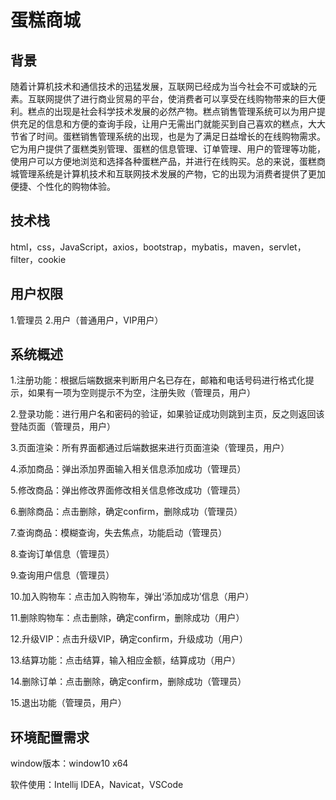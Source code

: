# 蛋糕商城

## 背景

随着计算机技术和通信技术的迅猛发展，互联网已经成为当今社会不可或缺的元素。互联网提供了进行商业贸易的平台，使消费者可以享受在线购物带来的巨大便利。糕点的出现是社会科学技术发展的必然产物。糕点销售管理系统可以为用户提供充足的信息和方便的查询手段，让用户无需出门就能买到自己喜欢的糕点，大大节省了时间。蛋糕销售管理系统的出现，也是为了满足日益增长的在线购物需求。它为用户提供了蛋糕类别管理、蛋糕的信息管理、订单管理、用户的管理等功能，使用户可以方便地浏览和选择各种蛋糕产品，并进行在线购买。总的来说，蛋糕商城管理系统是计算机技术和互联网技术发展的产物，它的出现为消费者提供了更加便捷、个性化的购物体验。

## 技术栈

html，css，JavaScript，axios，bootstrap，mybatis，maven，servlet，filter，cookie

## 用户权限

1.管理员 2.用户（普通用户，VIP用户）

## 系统概述

1.注册功能：根据后端数据来判断用户名已存在，邮箱和电话号码进行格式化提示，如果有一项为空则提示不为空，注册失败（管理员，用户）

2.登录功能：进行用户名和密码的验证，如果验证成功则跳到主页，反之则返回该登陆页面（管理员，用户）

3.页面渲染：所有界面都通过后端数据来进行页面渲染（管理员，用户）

4.添加商品：弹出添加界面输入相关信息添加成功（管理员）

5.修改商品：弹出修改界面修改相关信息修改成功（管理员）

6.删除商品：点击删除，确定confirm，删除成功（管理员）

7.查询商品：模糊查询，失去焦点，功能启动（管理员）

8.查询订单信息（管理员）

9.查询用户信息（管理员）

10.加入购物车：点击加入购物车，弹出‘添加成功’信息（用户）

11.删除购物车：点击删除，确定confirm，删除成功（用户）

12.升级VIP：点击升级VIP，确定confirm，升级成功（用户）

13.结算功能：点击结算，输入相应金额，结算成功（用户）

14.删除订单：点击删除，确定confirm，删除成功（管理员）

15.退出功能（管理员，用户）

## 环境配置需求

window版本：window10 x64

软件使用：Intellij IDEA，Navicat，VSCode
